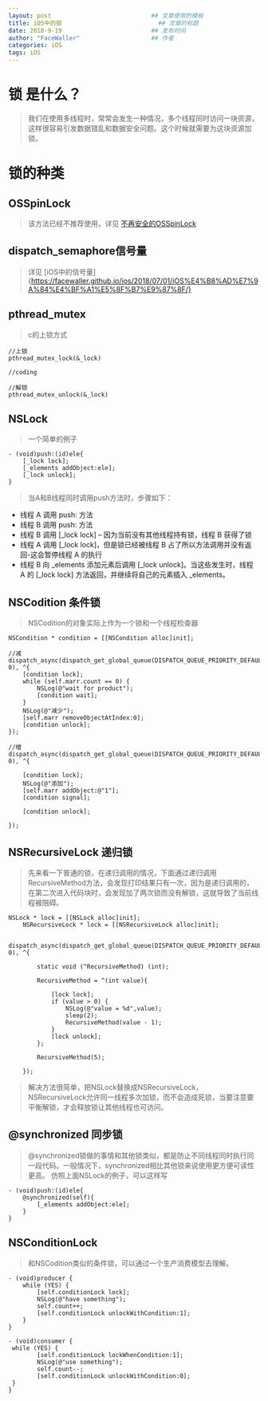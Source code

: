 ```yaml
---
layout: post                            ## 文章使用的模板
title: iOS中的锁			  				## 文章的标题
date: 2018-9-19				        	## 发布时间
author: "FaceWaller"                    ## 作者
categories: iOS
tags: iOS
---
```


# 锁 是什么？
>我们在使用多线程时，常常会发生一种情况，多个线程同时访问一块资源，这样很容易引发数据错乱和数据安全问题。这个时候就需要为这块资源加锁。

# 锁的种类

## OSSpinLock
>该方法已经不推荐使用，详见 [不再安全的OSSpinLock](https://blog.ibireme.com/2016/01/16/spinlock_is_unsafe_in_ios/)

## dispatch_semaphore信号量
>详见 [iOS中的信号量]{https://facewaller.github.io/ios/2018/07/01/iOS%E4%B8%AD%E7%9A%84%E4%BF%A1%E5%8F%B7%E9%87%8F/}

## pthread_mutex
>c的上锁方式

	//上锁
	pthread_mutex_lock(&_lock)
	
	//coding

	//解锁 
	pthread_mutex_unlock(&_lock)


## NSLock
>一个简单的例子

	- (void)push:(id)ele{
		[_lock lock];
		[_elements addObject:ele];
		[_lock unlock];
	}
		
>当A和B线程同时调用push方法时，步骤如下：

- 线程 A 调用 push: 方法
- 线程 B 调用 push: 方法
- 线程 B 调用 [_lock lock] – 因为当前没有其他线程持有锁，线程 B 获得了锁
- 线程 A 调用 [_lock lock]，但是锁已经被线程 B 占了所以方法调用并没有返回-这会暂停线程 A 的执行
- 线程 B 向 _elements 添加元素后调用 [_lock unlock]。当这些发生时，线程 A 的 [_lock lock] 方法返回，并继续将自己的元素插入 _elements。


## NSCodition 条件锁
>NSCodition的对象实际上作为一个锁和一个线程检查器

	NSCondition * condition = [[NSCondition alloc]init];
		
	//减
	dispatch_async(dispatch_get_global_queue(DISPATCH_QUEUE_PRIORITY_DEFAULT, 0), ^{
		[condition lock];
		while (self.marr.count == 0) {
			NSLog(@"wait for product");
			[condition wait];
		}
		NSLog(@"减少");
		[self.marr removeObjectAtIndex:0];
		[condition unlock];
	});
	
	//增
	dispatch_async(dispatch_get_global_queue(DISPATCH_QUEUE_PRIORITY_DEFAULT, 0), ^{
		
		[condition lock];
		NSLog(@"添加");
		[self.marr addObject:@"1"];
		[condition signal];
		
		[condition unlock];
			
	});


## NSRecursiveLock 递归锁
>先来看一下普通的锁，在递归调用的情况，下面通过递归调用RecursiveMethod方法，会发现打印结果只有一次，因为是递归调用的，在第二次进入代码块时，会发现加了两次锁而没有解锁，这就导致了当前线程被阻碍。

	NSLock * lock = [[NSLock alloc]init];
		NSRecursiveLock * lock = [[NSRecursiveLock alloc]init];
		
		dispatch_async(dispatch_get_global_queue(DISPATCH_QUEUE_PRIORITY_DEFAULT, 0), ^{
			
			static void (^RecursiveMethod) (int);
			
			RecursiveMethod = ^(int value){
				
				[lock lock];
				if (value > 0) {
					NSLog(@"value = %d",value);
					sleep(2);
					RecursiveMethod(value - 1);
				}
				[lock unlock];
			};
			
			RecursiveMethod(5);
			
		});
		
>解决方法很简单，把NSLock替换成NSRecursiveLock，NSRecursiveLock允许同一线程多次加锁，而不会造成死锁，当要注意要平衡解锁，才会释放锁让其他线程也可访问。

## @synchronized  同步锁
>@synchronized锁做的事情和其他锁类似，都是防止不同线程同时执行同一段代码。一般情况下，synchronized相比其他锁来说使用更方便可读性更高。
>仿照上面NSLock的例子，可以这样写

	- (void)push:(id)ele{
		@synchronized(self){
			[_elements addObject:ele];
		}
	}


## NSConditionLock
>和NSCodition类似的条件锁，可以通过一个生产消费模型去理解。

	- (void)producer {
		while (YES) {
			[self.conditionLock lock];
			NSLog(@"have something");         
			self.count++;         
			[self.conditionLock unlockWithCondition:1];     
		} 
	} 

	- (void)consumer {     
	 while (YES) {         
			[self.conditionLock lockWhenCondition:1];         
			NSLog(@"use something");         
			self.count--;         
			[self.conditionLock unlockWithCondition:0];     
	 } 
	}